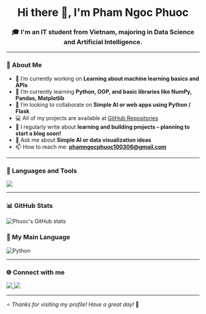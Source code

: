 <h1 align="center">Hi there 👋, I'm Pham Ngoc Phuoc</h1>
<h3 align="center">🎓 I'm an IT student from Vietnam, majoring in Data Science and Artificial Intelligence.</h3>

---

### 🧠 About Me
- 🚀 I’m currently working on **Learning about machine learning basics and APIs**
- 🌱 I’m currently learning **Python, OOP, and basic libraries like NumPy, Pandas, Matplotlib**
- 🤝 I’m looking to collaborate on **Simple AI or web apps using Python / Flask**
- 💻 All of my projects are available at [GitHub Repositories](https://github.com/ngocphuoc06?tab=repositories)
- 📝 I regularly write about **learning and building projects – planning to start a blog soon!**
- 💬 Ask me about **Simple AI or data visualization ideas**
- 📫 How to reach me: **phamngocphuoc100306@gmail.com**

---

### 🧰 Languages and Tools
<p align="left">
  <img src="https://skillicons.dev/icons?i=python,html,css,javascript,flask,mysql,git,github,vscode,pycharm" />
</p>

---

### 📊 GitHub Stats
![Phuoc's GitHub stats](https://github-readme-stats.vercel.app/api?username=ngocphuoc06&show_icons=true&theme=tokyonight)

### 🐍 My Main Language
![Python](https://img.shields.io/badge/Python-3776AB?style=for-the-badge&logo=python&logoColor=white)

---

### 🌐 Connect with me
<p align="left">
  <a href="https://github.com/ngocphuoc06" target="_blank">
    <img src="https://img.shields.io/badge/GitHub-ngocphuoc06-blue?logo=github&style=for-the-badge" />
  </a>
  <a href="mailto:phamngocphuoc100306@gmail.com" target="_blank">
    <img src="https://img.shields.io/badge/Gmail-Phuoc-red?logo=gmail&style=for-the-badge" />
  </a>
</p>

---

⭐️ *Thanks for visiting my profile! Have a great day!* 🌟
